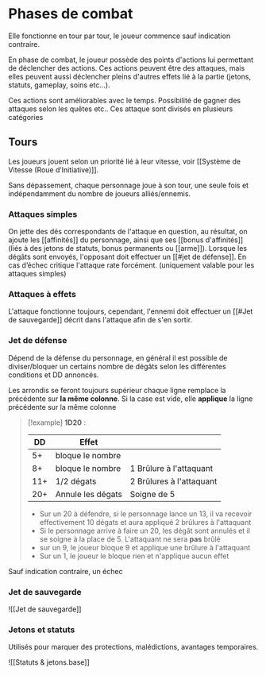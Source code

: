 

# Phases de combat

Elle fonctionne en tour par tour, le joueur commence sauf indication contraire. 

En phase de combat, le joueur possède des points d'actions lui permettant de déclencher des actions. Ces actions peuvent être des attaques, mais elles peuvent aussi déclencher pleins d'autres effets lié à la partie (jetons, statuts, gameplay, soins etc...).


Ces actions sont améliorables avec le temps. Possibilité de gagner des attaques selon les quêtes etc..
Ces attaque sont divisés en plusieurs catégories
## Tours

Les joueurs jouent selon un priorité lié à leur vitesse, voir [[Système de Vitesse (Roue d’Initiative)]].

Sans dépassement, chaque personnage joue à son tour, une seule fois et indépendamment du nombre de joueurs alliés/ennemis.

### Attaques simples

On jette des dés correspondants de l'attaque en question, au résultat, on ajoute les [[affinités]] du personnage, ainsi que ses [[bonus d'affinités]] (liés à des jetons de statuts, bonus permanents ou [[arme]]).
Lorsque les dégâts sont envoyés, l'opposant doit effectuer un [[#jet de défense]].
En cas d’échec critique l'attaque rate forcément. (uniquement valable pour les attaques simples)

### Attaques à effets

L'attaque fonctionne toujours, cependant, l'ennemi doit effectuer un [[#Jet de sauvegarde]] décrit dans l'attaque afin de s'en sortir.


### Jet de défense

Dépend de la défense du personnage, en général il est possible de diviser/bloquer un certains nombre de dégâts selon les différentes conditions et DD annoncés.

Les arrondis se feront toujours supérieur
chaque ligne remplace la précédente sur **la même colonne**. Si la case est vide, elle **applique** la ligne précédente sur la même colonne

> [!example]
> **1D20** :
> 
> | DD  | Effet             |                   |
> | --- | ----------------- | ----------------- |
> | 5+  | bloque le nombre  |                   |
> | 8+  |      bloque le nombre            | 1 Brûlure à l'attaquant |
> | 11+ | 1/2 dégats        | 2 Brûlures à l'attaquant                  |
> | 20+ | Annule les dégats | Soigne de 5       |
> 
> * Sur un 20 à défendre, si le personnage lance un 13, il va recevoir effectivement 10 dégats et aura appliqué 2 brûlures à l'attaquant
> * Si le personnage arrive à faire un 20, les dégât sont annulés et il se soigne à la place de 5. L'attaquant ne sera **pas** brûlé
> * sur un 9, le joueur bloque 9 et applique une brûlure à l'attaquant
> * Sur un 1, le joueur le bloque rien et n'applique aucun effet



Sauf indication contraire, un échec

### Jet de sauvegarde

![[Jet de sauvegarde]]

### Jetons et statuts  

Utilisés pour marquer des protections, malédictions, avantages temporaires.

![[Statuts & jetons.base]]
